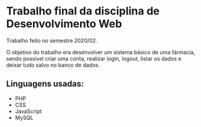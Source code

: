 # Trabalho final da disciplina de Desenvolvimento Web

Trabalho feito no semestre 2020/02. 

O objetivo do trabalho era desenvolver um sistema básico de uma fármacia, sendo possivel criar uma conta, realizar login, logout, listar os dados e deixar tudo salvo no banco de dados. 

## Linguagens usadas:
  - PHP
  - CSS
  - JavaScript
  - MySQL

